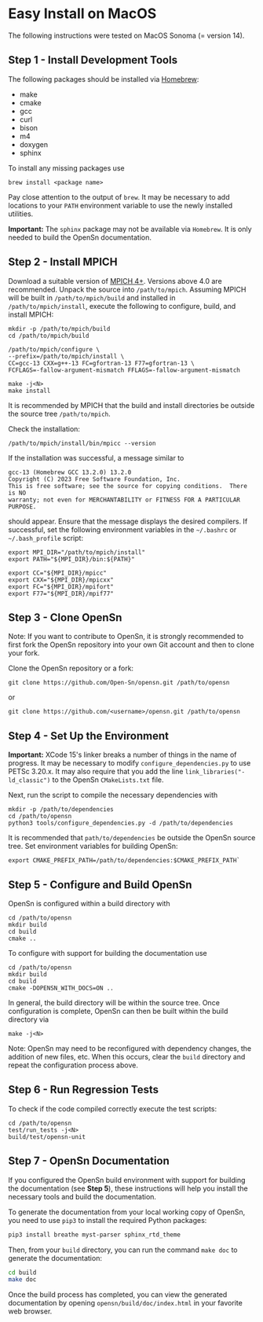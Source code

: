 # Easy Install on MacOS

The following instructions were tested on MacOS Sonoma (= version 14).

## Step 1 - Install Development Tools

The following packages should be installed via [Homebrew](https://brew.sh):

- make
- cmake
- gcc
- curl
- bison
- m4
- doxygen
- sphinx

To install any missing packages use
```shell
brew install <package name>
```
Pay close attention to the output of `brew`. It may be necessary to add
locations to your `PATH` environment variable to use the newly installed
utilities.

**Important:** The `sphinx` package may not be available via `Homebrew`. It
is only needed to build the OpenSn documentation.

## Step 2 - Install MPICH

Download a suitable version of [MPICH 4+](https://www.mpich.org/static/downloads).
Versions above 4.0 are recommended.
Unpack the source into `/path/to/mpich`. Assuming MPICH will be built in
`/path/to/mpich/build` and installed in `/path/to/mpich/install`, execute the
following to configure, build, and install MPICH:
```shell
mkdir -p /path/to/mpich/build
cd /path/to/mpich/build

/path/to/mpich/configure \
--prefix=/path/to/mpich/install \
CC=gcc-13 CXX=g++-13 FC=gfortran-13 F77=gfortran-13 \
FCFLAGS=-fallow-argument-mismatch FFLAGS=-fallow-argument-mismatch

make -j<N>
make install
```
It is recommended by MPICH that the build and install directories be outside
the source tree `/path/to/mpich`.

Check the installation:
```shell
/path/to/mpich/install/bin/mpicc --version
```
If the installation was successful, a message similar to
```
gcc-13 (Homebrew GCC 13.2.0) 13.2.0
Copyright (C) 2023 Free Software Foundation, Inc.
This is free software; see the source for copying conditions.  There is NO
warranty; not even for MERCHANTABILITY or FITNESS FOR A PARTICULAR PURPOSE.
```
should appear. Ensure that the message displays the desired compilers.
If successful, set the following environment variables in the `~/.bashrc` or
`~/.bash_profile` script:
```shell
export MPI_DIR="/path/to/mpich/install"
export PATH="${MPI_DIR}/bin:${PATH}"

export CC="${MPI_DIR}/mpicc"
export CXX="${MPI_DIR}/mpicxx"
export FC="${MPI_DIR}/mpifort"
export F77="${MPI_DIR}/mpif77"
```

## Step 3 - Clone OpenSn

Note:  If you want to contribute to OpenSn, it is strongly recommended
to first fork the OpenSn repository into your own Git account and then to
clone your fork.

Clone the OpenSn repository or a fork:
```shell
git clone https://github.com/Open-Sn/opensn.git /path/to/opensn
````
or
```shell
git clone https://github.com/<username>/opensn.git /path/to/opensn
```

## Step 4 - Set Up the Environment

**Important:** XCode 15's linker breaks a number of things in the name of
progress. It may be necessary to modify `configure_dependencies.py`
to use PETSc 3.20.x. It may also require that you add the line
`link_libraries("-ld_classic")` to the OpenSn `CMakeLists.txt`
file.

Next, run the script to compile the necessary dependencies with
```shell
mkdir -p /path/to/dependencies
cd /path/to/opensn
python3 tools/configure_dependencies.py -d /path/to/dependencies
```
It is recommended that `path/to/dependencies` be outside the OpenSn
source tree. Set environment variables for building OpenSn:
```shell
export CMAKE_PREFIX_PATH=/path/to/dependencies:$CMAKE_PREFIX_PATH`
```

## Step 5 - Configure and Build OpenSn

OpenSn is configured within a build directory with
```shell
cd /path/to/opensn
mkdir build
cd build
cmake ..
```
To configure with support for building the documentation use
```shell
cd /path/to/opensn
mkdir build
cd build
cmake -DOPENSN_WITH_DOCS=ON ..
```
In general, the build directory will be within the source tree.
Once configuration is complete, OpenSn can then be built within
the build directory via
```shell
make -j<N>
```

Note: OpenSn may need to be reconfigured with dependency changes, the addition
of new files, etc. When this occurs, clear the `build` directory and repeat
the configuration process above.

## Step 6 - Run Regression Tests

To check if the code compiled correctly execute the test scripts:
```shell
cd /path/to/opensn
test/run_tests -j<N>
build/test/opensn-unit
```

## Step 7 - OpenSn Documentation

If you configured the OpenSn build environment with support for building the
documentation (see **Step 5**), these instructions will help you install the
necessary tools and build the documentation.

To generate the documentation from your local working copy of OpenSn, you need
to use `pip3` to install the required Python packages:
```bash
pip3 install breathe myst-parser sphinx_rtd_theme
```

Then, from your `build` directory, you can run the command `make doc` to generate
the documentation:
```bash
cd build
make doc
```

Once the build process has completed, you can view the generated documentation by
opening
`opensn/build/doc/index.html` in your favorite web browser.
